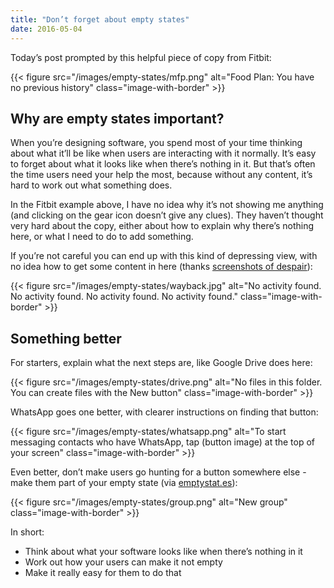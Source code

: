```yaml
---
title: "Don’t forget about empty states"
date: 2016-05-04
---
```


Today’s post prompted by this helpful piece of copy from Fitbit:

{{< figure src="/images/empty-states/mfp.png" alt="Food Plan: You have no previous history" class="image-with-border" >}}

## Why are empty states important?

When you’re designing software, you spend most of your time thinking about what it’ll be like when users are interacting with it normally. It’s easy to forget about what it looks like when there’s nothing in it. But that’s often the time users need your help the most, because without any content, it’s hard to work out what something does. 

In the Fitbit example above, I have no idea why it’s not showing me anything (and clicking on the gear icon doesn’t give any clues). They haven’t thought very hard about the copy, either about how to explain why there’s nothing here, or what I need to do to add something.

If you’re not careful you can end up with this kind of depressing view, with no idea how to get some content in here (thanks [screenshots of despair](https://screenshotsofdespair.tumblr.com/post/142924673164)):

{{< figure src="/images/empty-states/wayback.jpg" alt="No activity found. No activity found. No activity found. No activity found." class="image-with-border" >}}

## Something better

For starters, explain what the next steps are, like Google Drive does here:

{{< figure src="/images/empty-states/drive.png" alt="No files in this folder. You can create files with the New button" class="image-with-border" >}}

WhatsApp goes one better, with clearer instructions on finding that button:

{{< figure src="/images/empty-states/whatsapp.png" alt="To start messaging contacts who have WhatsApp, tap (button image) at the top of your screen" class="image-with-border" >}}

Even better, don’t make users go hunting for a button somewhere else - make them part of your empty state (via [emptystat.es](https://emptystat.es/post/135639881094/no-pinned-groups-in-facebook-for-android)):

{{< figure src="/images/empty-states/group.png" alt="New group" class="image-with-border" >}}

In short:

- Think about what your software looks like when there’s nothing in it 
- Work out how your users can make it not empty
- Make it really easy for them to do that
